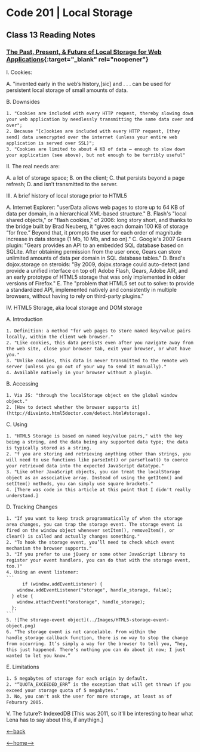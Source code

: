 # Code 201 | Local Storage

## Class 13 Reading Notes

### [The Past, Present, & Future of Local Storage for Web Applications](http://diveinto.html5doctor.com/storage.html){:target="_blank" rel="noopener"}

I. Cookies:

  A. "invented early in the web’s history,[sic] and . . . can be used for persistent local storage of small amounts of data.

  B. Downsides
  
    1. "Cookies are included with every HTTP request, thereby slowing down your web application by needlessly transmitting the same data over and over";
    2. Because "[c]ookies are included with every HTTP request, [they send] data unencrypted over the internet (unless your entire web application is served over SSL)";
    3. "Cookies are limited to about 4 KB of data — enough to slow down your application (see above), but not enough to be terribly useful"

II. The real needs are:

  A. a lot of storage space;
  B. on the client;
  C. that persists beyond a page refresh;
  D. and isn’t transmitted to the server.

III. A brief history of local storage prior to HTML5

  A. Internet Explorer: "userData allows web pages to store up to 64 KB of data per domain, in a hierarchical XML-based structure."
  B. Flash's "local shared objects," or "flash cookies," of 2006: long story short, and thanks to the bridge built by Brad Neuberg, it "gives each domain 100 KB of storage “for free.” Beyond that, it prompts the user for each order of magnitude increase in data storage (1 Mb, 10 Mb, and so on)."
  C. Google's 2007 Gears plugin: "Gears provides an API to an embedded SQL database based on SQLite. After obtaining permission from the user once, Gears can store unlimited amounts of data per domain in SQL database tables."
  D. Brad's dojox.storage on steroids: "By 2009, dojox.storage could auto-detect (and provide a unified interface on top of) Adobe Flash, Gears, Adobe AIR, and an early prototype of HTML5 storage that was only implemented in older versions of Firefox."
  E. The "problem that HTML5 set out to solve: to provide a standardized API, implemented natively and consistently in multiple browsers, without having to rely on third-party plugins."

IV. HTML5 Storage, aka local storage and DOM storage

  A. Introduction 
    
    1. Definition: a method "for web pages to store named key/value pairs locally, within the client web browser."
    2. "Like cookies, this data persists even after you navigate away from the web site, close your browser tab, exit your browser, or what have you."
    3. "Unlike cookies, this data is never transmitted to the remote web server (unless you go out of your way to send it manually)."
    4. Available natively in your browser without a plugin.

  B. Accessing

    1. Via JS: "through the localStorage object on the global window object."
    2. [How to detect whether the browser supports it](http://diveinto.html5doctor.com/detect.html#storage).

  C. Using

    1. "HTML5 Storage is based on named key/value pairs," with the key being a string, and the data being any supported data type; the data is typically stored as a string.
    2. "f you are storing and retrieving anything other than strings, you will need to use functions like parseInt() or parseFloat() to coerce your retrieved data into the expected JavaScript datatype."
    3. "Like other JavaScript objects, you can treat the localStorage object as an associative array. Instead of using the getItem() and setItem() methods, you can simply use square brackets."
    4. [There was code in this article at this point that I didn't really understand.]

  D. Tracking Changes

    1. "If you want to keep track programmatically of when the storage area changes, you can trap the storage event. The storage event is fired on the window object whenever setItem(), removeItem(), or clear() is called and actually changes something."
    2. "To hook the storage event, you’ll need to check which event mechanism the browser supports."
    3. "If you prefer to use jQuery or some other JavaScript library to register your event handlers, you can do that with the storage event, too.)"
    4. Using an event listener: 
    ```
          if (window.addEventListener) {
        window.addEventListener("storage", handle_storage, false);
      } else {
        window.attachEvent("onstorage", handle_storage);
      };
    ```
    5. ![The storage-event object](../Images/HTML5-storage-event-object.png)
    6. "The storage event is not cancelable. From within the handle_storage callback function, there is no way to stop the change from occurring. It’s simply a way for the browser to tell you, “hey, this just happened. There’s nothing you can do about it now; I just wanted to let you know.”

  E. Limitations

    1. 5 megabytes of storage for each origin by default.
    2. "“QUOTA_EXCEEDED_ERR” is the exception that will get thrown if you exceed your storage quota of 5 megabytes."
    3. No, you can't ask the user for more storage, at least as of Feburary 2005.

V. The future?: IndexedDB [This was 2011, so it'll be interesting to hear what Lena has to say about this, if anythign.]

[<--back](201week3.md)

[<--home-->](../../README.md)
